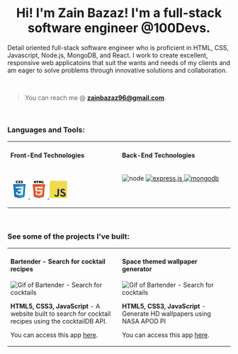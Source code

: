 <h1 align="center">Hi! I'm Zain Bazaz! I'm a full-stack software engineer @100Devs.</h1>

<p>Detail oriented full-stack software engineer who is proficient in HTML, CSS, Javascript, Node.js, MongoDB, and React. I work to create excellent, responsive web applicatoins that suit the wants and needs of my clients and am eager to solve problems through innovative solutions and collaboration.</p>

<!-- All of my projects are available [here]().  -->
<br>

>You can reach me @ **zainbazaz96@gmail.com**.

<br>
<h3 align="left">Languages and Tools:</h3>
<table>
  <tbody>
    <tr>
      <td width='45%' valign='top'>
        <h4>Front-End Technologies</h4>
        <br>
        <p align="left"> <a href="https://www.w3schools.com/css/" target="_blank"> 
          <img src="https://raw.githubusercontent.com/devicons/devicon/master/icons/css3/css3-original-wordmark.svg" alt="css3" width="40" height="40"/> </a> <a href="https://www.w3.org/html/" target="_blank"> 
          <img src="https://raw.githubusercontent.com/devicons/devicon/master/icons/html5/html5-original-wordmark.svg" alt="html5" width="40" height="40"/> </a> <a href="https://developer.mozilla.org/en-US/docs/Web/JavaScript" target="_blank"> 
          <img src="https://raw.githubusercontent.com/devicons/devicon/master/icons/javascript/javascript-original.svg" alt="javascript" width="40" height="40"/> </a> </p>
      </td>
      <td width='45%' valign='top'>
        <h4>Back-End Technologies</h4>
        <br>
           <img src="https://cdn.jsdelivr.net/npm/simple-icons@3.0.1/icons/node-dot-js.svg" alt="node" width="40" height="40"/> </a> <a href="https://nodejs.org/en/" target="_blank"> 
          <img src="https://camo.githubusercontent.com/93acca6a99de2894799bf5e78396c83a682e46a4b1d98aa3127ae7b25c3754b6/68747470733a2f2f70726f66696c696e61746f722e7269736861762e6465762f736b696c6c732d6173736574732f657870726573732d6f726967696e616c2d776f72646d61726b2e737667" alt='express.js' width="40" height="40"/> </a> <a href='https://expressjs.com/' target='_blank'> 
          <img src="https://camo.githubusercontent.com/e643754982a9dba595811285c08c4667f1062a17d9e7eca8dd16b43995bf372b/68747470733a2f2f70726f66696c696e61746f722e7269736861762e6465762f736b696c6c732d6173736574732f6d6f6e676f64622d6f726967696e616c2d776f72646d61726b2e737667" alt='mongodb' width="40" height="40"/> </a> <a href='https://www.mongodb.com/' target='_blank'>
      </td>
    </tr>
  </tbody>
</table>
<br>

<h3>See some of the projects I've built:</h3>
   <section dir='auto'>
    <table>
      <tbody>
        <tr>
          <td width='33%' valign='top'>
            <h4>Bartender - Search for cocktail recipes</h4>
            <img src="https://media.giphy.com/media/vvvmJlxtZix1EnjZhj/giphy.gif" alt="Gif of Bartender - Search for cocktails" style="max-width: 100%;" width="100%"">
            <br>
            <p>
              <strong style="max-width: 50%;" width="50%">HTML5, CSS3, JavaScript</strong>
              - A website built to search for cocktail recipes using the cocktailDB API.
             <br>
              <p>You can access this app <a href='https://bartender-cocktail-search.netlify.app'>here</a>.</p>
            </p>
          </td>
          <td width='33%' valign='top'>
            <h4>Space themed wallpaper generator</h4>
            <img src="https://media.giphy.com/media/zKQLlAz8IvNDIoJY9u/giphy.gif" alt="Gif of Bartender - Search for cocktails" style="max-width: 100%;" width="100%"">
            <br>
            <p>
              <strong style="max-width: 50%;" width="50%">HTML5, CSS3, JavaScript</strong>
              - Generate HD wallpapers using NASA APOD PI
             <br>
              <p>You can access this app <a href='https://space-themed-wallpaper-generator.netlify.app'>here</a>.</p>
            </p>
          </td> 
          
   </section>


